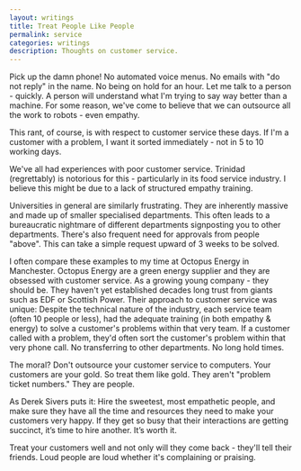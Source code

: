 ```yaml
---
layout: writings
title: Treat People Like People
permalink: service
categories: writings
description: Thoughts on customer service.
---
```


Pick up the damn phone!
No automated voice menus.
No emails with "do not reply" in the name.
No being on hold for an hour.
Let me talk to a person - quickly.
A person will understand what I'm trying to say way better than a machine.
For some reason, we've come to believe that we can outsource all the work to robots - even empathy.

This rant, of course, is with respect to customer service these days.
If I'm a customer with a problem, I want it sorted immediately - not in 5 to 10 working days.

We've all had experiences with poor customer service.
Trinidad (regrettably) is notorious for this - particularly in its food service industry.
I believe this might be due to a lack of structured empathy training.

Universities in general are similarly frustrating.
They are inherently massive and made up of smaller specialised departments.
This often leads to a bureaucratic nightmare of different departments signposting you to other departments.
There's also frequent need for approvals from people "above".
This can take a simple request upward of 3 weeks to be solved.

I often compare these examples to my time at Octopus Energy in Manchester.
Octopus Energy are a green energy supplier and they are obsessed with customer service.
As a growing young company - they should be.
They haven't yet established decades long trust from giants such as EDF or Scottish Power.
Their approach to customer service was unique:
Despite the technical nature of the industry, each service team (often 10 people or less),
had the adequate training (in both empathy & energy) to solve a customer's problems within that very team.
If a customer called with a problem, they'd often sort the customer's problem within that very phone call.
No transferring to other departments.
No long hold times.

The moral?
Don't outsource your customer service to computers.
Your customers are your gold.
So treat them like gold.
They aren't "problem ticket numbers."
They are people.

As Derek Sivers puts it:
Hire the sweetest, most empathetic people, and make sure they have all the time and resources they need to make your customers very happy.
If they get so busy that their interactions are getting succinct, it’s time to hire another.
It’s worth it.

Treat your customers well and not only will they come back - they'll tell their friends.
Loud people are loud whether it's complaining or praising.
